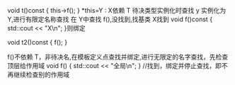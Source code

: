 void t()const {
        this->f();
    }
    *this=Y : X<T>依赖 T 待决类型实例化时查找
   y 实例化为 Y<void>,进行有限定名称查找
       在 Y<void>中查找 f(),没找到,找基类 X<void>找到
           void f()const {
        std::cout << "X\n";
    }则绑定

void t2()const {
       f();
    }

   f()不依赖 T，非待决名,在模板定义点查找并绑定,进行无限定的名字查找，先检查顶层给作用域
   void f() { std::cout << "全局\n"; } //找到，绑定并停止查找，即不再继续检查别的作用域
